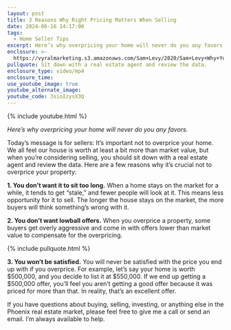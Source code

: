 ```yaml
---
layout: post
title: 3 Reasons Why Right Pricing Matters When Selling
date: 2024-06-16 14:17:00
tags:
  - Home Seller Tips
excerpt: Here’s why overpricing your home will never do you any favors.
enclosure: >-
  https://vyralmarketing.s3.amazonaws.com/Sam+Levy/2020/Sam+Levy+Why+You+Shouldn't+Overprice+Your+Home+3.mp4
pullquote: Sit down with a real estate agent and review the data.
enclosure_type: video/mp4
enclosure_time:
use_youtube_image: true
youtube_alternate_image:
youtube_code: 3sioIzysX3Q
---
```

{% include youtube.html %}

*Here’s why overpricing your home will never do you any favors.*

Today’s message is for sellers: It’s important not to overprice your home. We all feel our house is worth at least a bit more than market value, but when you’re considering selling, you should sit down with a real estate agent and review the data. Here are a few reasons why it’s crucial not to overprice your property:

**1\. You don’t want it to sit too long.** When a home stays on the market for a while, it tends to get “stale,” and fewer people will look at it. This means less opportunity for it to sell. The longer the house stays on the market, the more buyers will think something’s wrong with it.

**2\. You don’t want lowball offers.** When you overprice a property, some buyers get overly aggressive and come in with offers lower than market value to compensate for the overpricing.

{% include pullquote.html %}

**3\. You won’t be satisfied.** You will never be satisfied with the price you end up with if you overprice. For example, let’s say your home is worth $500,000, and you decide to list it at $550,000. If we end up getting a $500,000 offer, you’ll feel you aren’t getting a good offer because it was priced for more than that. In reality, that’s an excellent offer.

If you have questions about buying, selling, investing, or anything else in the Phoenix real estate market, please feel free to give me a call or send an email. I’m always available to help.